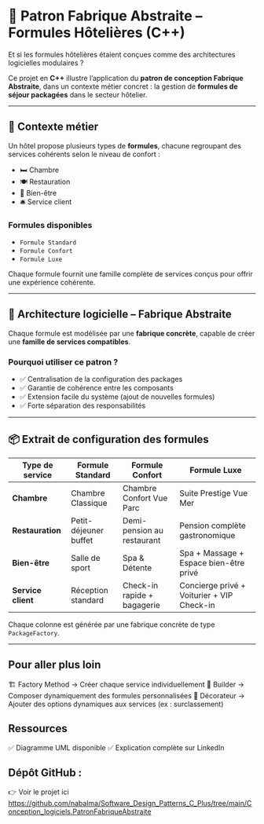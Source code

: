 ﻿# 🏨 Patron Fabrique Abstraite – Formules Hôtelières (C++)

Et si les formules hôtelières étaient conçues comme des architectures logicielles modulaires ?

Ce projet en **C++** illustre l’application du **patron de conception Fabrique Abstraite**, dans un contexte métier concret : la gestion de **formules de séjour packagées** dans le secteur hôtelier.

---

## 📍 Contexte métier

Un hôtel propose plusieurs types de **formules**, chacune regroupant des services cohérents selon le niveau de confort :

- 🛏️ Chambre  
- 🍽️ Restauration  
- 🧖 Bien-être  
- 🛎️ Service client

### Formules disponibles

- `Formule Standard`  
- `Formule Confort`  
- `Formule Luxe`

Chaque formule fournit une famille complète de services conçus pour offrir une expérience cohérente.

---

## 🧠 Architecture logicielle – Fabrique Abstraite

Chaque formule est modélisée par une **fabrique concrète**, capable de créer une **famille de services compatibles**.

### Pourquoi utiliser ce patron ?

- ✅ Centralisation de la configuration des packages  
- ✅ Garantie de cohérence entre les composants  
- ✅ Extension facile du système (ajout de nouvelles formules)  
- ✅ Forte séparation des responsabilités

---

## 📦 Extrait de configuration des formules

| Type de service      | Formule Standard             | Formule Confort                      | Formule Luxe                                 |
|----------------------|------------------------------|---------------------------------------|-----------------------------------------------|
| **Chambre**          | Chambre Classique            | Chambre Confort Vue Parc             | Suite Prestige Vue Mer                        |
| **Restauration**     | Petit-déjeuner buffet        | Demi-pension au restaurant           | Pension complète gastronomique                |
| **Bien-être**        | Salle de sport               | Spa & Détente                        | Spa + Massage + Espace bien-être privé        |
| **Service client**   | Réception standard           | Check-in rapide + bagagerie          | Concierge privé + Voiturier + VIP Check-in    |

Chaque colonne est générée par une fabrique concrète de type `PackageFactory`.

---



## Pour aller plus loin
🏗️ Factory Method → Créer chaque service individuellement
🧱 Builder → Composer dynamiquement des formules personnalisées
🎨 Décorateur → Ajouter des options dynamiques aux services (ex : surclassement)

## Ressources
✅ Diagramme UML disponible
✅ Explication complète sur LinkedIn

## Dépôt GitHub :
👉 Voir le projet ici
https://github.com/nabalma/Software_Design_Patterns_C_Plus/tree/main/Conception_logiciels.PatronFabriqueAbstraite


